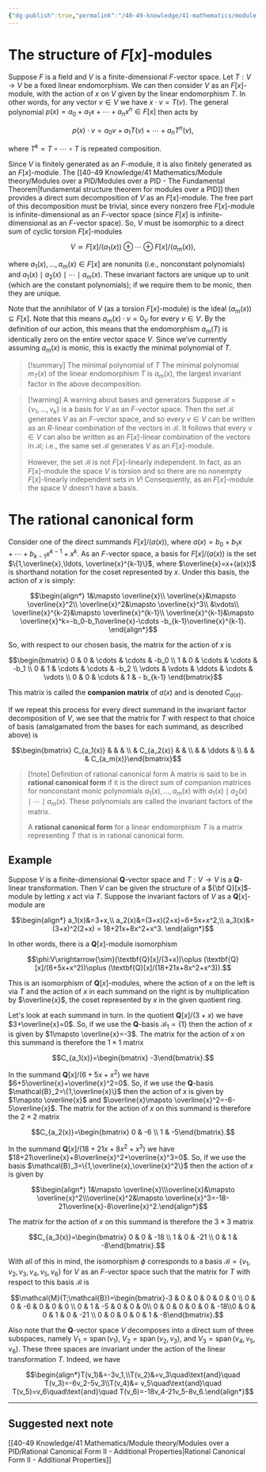 ```yaml
---
{"dg-publish":true,"permalink":"/40-49-knowledge/41-mathematics/module-theory/modules-over-a-pid/rational-canonical-form-i-definition/","tags":["module_theory"],"updated":"2024-11-14T15:32:46-08:00"}
---
```


# The structure of $F[x]$-modules

Suppose $F$ is a field and $V$ is a finite-dimensional $F$-vector space. Let $T:V\to V$ be a fixed linear endomorphism. We can then consider $V$ as an $F[x]$-module, with the action of $x$ on $V$ given by the linear endomorphism $T$. In other words, for any vector $v\in V$ we have $x\cdot v =T(v)$. The general polynomial $p(x)=a_0+a_1x+\cdots +a_nx^n\in F[x]$ then acts by

$$p(x)\cdot v = a_0v+a_1T(v)+\cdots +a_nT^n(v),$$

where $T^k = T\circ\cdots \circ T$ is repeated composition.

Since $V$ is finitely generated as an $F$-module, it is also finitely generated as an $F[x]$-module. The [[40-49 Knowledge/41 Mathematics/Module theory/Modules over a PID/Modules over a PID - The Fundamental Theorem\|fundamental structure theorem for modules over a PID]] then provides a direct sum decomposition of $V$ as an $F[x]$-module. The free part of this decomposition must be trivial, since every nonzero free $F[x]$-module is infinite-dimensional as an $F$-vector space (since $F[x]$ is infinite-dimensional as an $F$-vector space). So, $V$ must be isomorphic to a direct sum of cyclic torsion $F[x]$-modules

$$V\simeq F[x]/(a_1(x))\oplus \cdots \oplus F[x]/(a_m(x)),$$

where $a_1(x),\ldots, a_m(x)\in F[x]$ are nonunits (i.e., nonconstant polynomials) and $a_1(x)\mid a_2(x)\mid \cdots \mid a_m(x)$. These invariant factors are unique up to unit (which are the constant polynomials); if we require them to be monic, then they are unique.

Note that the annihilator of $V$ (as a torsion $F[x]$-module) is the ideal $(a_m(x))\subseteq F[x]$. Note that this means $a_m(x)\cdot v = 0_V$ for every $v\in V$. By the definition of our action, this means that the endomorphism $a_m(T)$ is identically zero on the entire vector space $V$. Since we've currently assuming $a_m(x)$ is monic, this is exactly the minimal polynomial of $T$.

> [!summary] The minimal polynomial of $T$
> The minimal polynomial $m_T(x)$ of the linear endomorphism $T$ is $a_m(x)$, the largest invariant factor in the above decomposition.

>[!warning] A warning about bases and generators
>Suppose $\mathcal{B}=\{v_1,\ldots, v_k\}$ is a basis for $V$ as an $F$-vector space. Then the set $\mathcal{B}$ generates $V$ as an $F$-vector space, and so every $v\in V$ can be written as an $R$-linear combination of the vectors in $\mathcal{B}$. It follows that every $v\in V$ can also be written as an $F[x]$-linear combination of the vectors in $\mathcal{B}$; i.e., the same set $\mathcal{B}$ generates $V$ as an $F[x]$-module.
>
>However, the set $\mathcal{B}$ is not $F[x]$-linearly independent. In fact, as an $F[x]$-module the space $V$ is torsion and so there are no nonempty $F[x]$-linearly independent sets in $V$! Consequently, as an $F[x]$-module the space $V$ doesn't have a basis.

# The rational canonical form

Consider one of the direct summands $F[x]/(a(x))$, where $a(x)=b_0+b_1x+\cdots +b_{k-1}x^{k-1}+x^k$. As an $F$-vector space, a basis for $F[x]/(a(x))$ is the set $\{1,\overline{x},\ldots, \overline{x}^{k-1}\}$, where $\overline{x}=x+(a(x))$ is shorthand notation for the coset represented by $x$. Under this basis, the action of $x$ is simply:

$$\begin{align*} 1&\mapsto \overline{x}\\ \overline{x}&\mapsto \overline{x}^2\\ \overline{x}^2&\mapsto \overline{x}^3\\ &\vdots\\ \overline{x}^{k-2}&\mapsto \overline{x}^{k-1}\\ \overline{x}^{k-1}&\mapsto \overline{x}^k=-b_0-b_1\overline{x}-\cdots -b_{k-1}\overline{x}^{k-1}. \end{align*}$$

So, with respect to our chosen basis, the matrix for the action of $x$ is

$$\begin{bmatrix} 0 & 0 & \cdots & \cdots & -b_0 \\ 1 & 0 & \cdots & \cdots & -b_1 \\
0 & 1 & \cdots & \cdots & -b_2 \\ \vdots & \vdots & \ddots & \cdots & \vdots \\ 0 & 0 & \cdots & 1 & - b_{k-1} \end{bmatrix}$$

This matrix is called the **companion matrix** of $a(x)$ and is denoted $C_{a(x)}$.

If we repeat this process for every direct summand in the invariant factor decomposition of $V$, we see that the matrix for $T$ with respect to that choice of basis (amalgamated from the bases for each summand, as described above) is

$$\begin{bmatrix} C_{a_1(x)} & & & \\ & C_{a_2(x)} & & \\ & & \ddots & \\ & & & C_{a_m(x)}\end{bmatrix}$$

> [!note] Definition of rational canonical form
> A matrix is said to be in **rational canonical form** if it is the direct sum of companion matrices for nonconstant monic polynomials $a_1(x),\ldots, a_m(x)$ with $a_1(x)\mid a_2(x)\mid\cdots \mid a_m(x)$. These polynomials are called the invariant factors of the matrix.
>
> A **rational canonical form** for a linear endomorphism $T$ is a matrix representing $T$ that is in rational canonical form.

## Example

Suppose $V$ is a finite-dimensional $\textbf{Q}$-vector space and $T:V\to V$ is a $\textbf{Q}$-linear transformation. Then $V$ can be given the structure of a ${\bf Q}[x]$-module by letting $x$ act via $T$. Suppose the invariant factors of $V$ as a $\textbf{Q}[x]$-module are

$$\begin{align*} a_1(x)&=3+x,\\ a_2(x)&=(3+x)(2+x)=6+5x+x^2,\\ a_3(x)&=(3+x)^2(2+x) = 18+21x+8x^2+x^3. \end{align*}$$

In other words, there is a $\textbf{Q}[x]$-module isomorphism

$$\phi:V\xrightarrow{\sim}(\textbf{Q}[x]/(3+x))\oplus (\textbf{Q}[x]/(6+5x+x^2))\oplus (\textbf{Q}[x]/(18+21x+8x^2+x^3)).$$

This is an isomorphism of $\textbf{Q}[x]$-modules, where the action of $x$ on the left is via $T$ and the action of $x$ in each summand on the right is by multiplication by $\overline{x}$, the coset represented by $x$ in the given quotient ring.

Let's look at each summand in turn. In the quotient $\textbf{Q}[x]/(3+x)$ we have $3+\overline{x}=0$. So, if we use the $\textbf{Q}$-basis $\mathcal{B}_1=\{1\}$ then the action of $x$ is given by $1\mapsto \overline{x}=-3$. The matrix for the action of $x$ on this summand is therefore the $1\times 1$ matrix

$$C_{a_1(x)}=\begin{bmatrix} -3\end{bmatrix}.$$

In the summand $\textbf{Q}[x]/(6+5x+x^2)$ we have $6+5\overline{x}+\overline{x}^2=0$. So, if we use the $\textbf{Q}$-basis $\mathcal{B}_2=\{1,\overline{x}\}$ then the action of $x$ is given by $1\mapsto \overline{x}$ and $\overline{x}\mapsto \overline{x}^2=-6-5\overline{x}$. The matrix for the action of $x$ on this summand is therefore the $2\times 2$ matrix

$$C_{a_2(x)}=\begin{bmatrix} 0 & -6 \\ 1 & -5\end{bmatrix}.$$

In the summand $\textbf{Q}[x]/(18+21x+8x^2+x^3)$ we have $18+21\overline{x}+8\overline{x}^2+\overline{x}^3=0$. So, if we use the basis $\mathcal{B}_3=\{1,\overline{x},\overline{x}^2\}$ then the action of $x$ is given by

$$\begin{align*} 1&\mapsto \overline{x}\\\overline{x}&\mapsto \overline{x}^2\\\overline{x}^2&\mapsto \overline{x}^3=-18-21\overline{x}-8\overline{x}^2.\end{align*}$$

The matrix for the action of $x$ on this summand is therefore the $3\times 3$ matrix

$$C_{a_3(x)}=\begin{bmatrix} 0 & 0 & -18 \\ 1 & 0 & -21 \\ 0 & 1 & -8\end{bmatrix}.$$

With all of this in mind, the isomorphism $\phi$ corresponds to a basis $\mathcal{B}=\{v_1,v_2,v_3,v_4,v_5,v_6\}$ for $V$ as an $F$-vector space such that the matrix for $T$ with respect to this basis $\mathcal{B}$ is

$$\mathcal{M}(T;\mathcal{B})=\begin{bmatrix}-3 & 0 & 0 & 0 & 0 & 0 \\ 0 & 0 & -6 & 0 & 0 & 0 \\ 0 & 1 & -5 & 0 & 0 & 0\\ 0 & 0 & 0 & 0 & 0 & -18\\0 & 0 & 0 & 1 & 0 & -21 \\ 0 & 0 & 0 & 0 & 1 & -8\end{bmatrix}.$$

Also note that the $\mathbf{Q}$-vector space $V$ decomposes into a direct sum of three subspaces, namely $V_1=\operatorname{span}(v_1)$, $V_2=\operatorname{span}(v_2,v_3)$, and $V_3=\operatorname{span}(v_4,v_5,v_6)$. These three spaces are invariant under the action of the linear transformation $T.$  Indeed, we have

$$\begin{align*}T(v_1)&=-3v_1,\\T(v_2)&=v_3\quad\text{and}\quad T(v_3)=-6v_2-5v_3\\T(v_4)&= v_5\quad\text{and}\quad T(v_5)=v_6\quad\text{and}\quad T(v_6)=-18v_4-21v_5-8v_6.\end{align*}$$

---

## Suggested next note

[[40-49 Knowledge/41 Mathematics/Module theory/Modules over a PID/Rational Canonical Form II - Additional Properties\|Rational Canonical Form II - Additional Properties]]